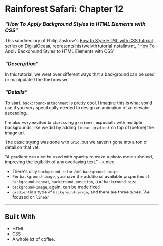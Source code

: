 
# __Rainforest Safari: Chapter 12__

### _"How To Apply Background Styles to HTML Elements with CSS"_

This subdirectory of Philip Zastrow's [How to Style HTML with CSS tutorial series](https://www.digitalocean.com/community/tutorial_series/how-to-style-html-with-css) on DigitalOcean, represents his twelvth tutorial installment, ["How To Apply Background Styles to HTML Elements with CSS"](https://www.digitalocean.com/community/tutorials/how-to-apply-background-styles-to-html-elements-with-css)

### _"Description"_

In this tutorial, we went over different ways that a background can be used or manipulated the the browser.


### _"Details"_

To start, `background-attachment` is pretty cool. I imagine this is what you'd use if you very specifically needed to design an animation of an elevator ascending.

I'm also very excited to start using `gradient`- especially with multiple backgrounds, like we did by adding `linear-gradient` on top of (before) the image url. 

The basic styling was done with `Grid`, but we haven't gone into a ton of detail on that yet.

"A gradient can also be used with opacity to make a photo more subdued, improving the legibility of any overlaying text." --> nice

* There's only `background-color` and `background-image`
* For `background-image`, you have the additional available properties of `background-repeat`, `background-position`, and `background-size`.
* `background-image`, again, can be made fixed
* `gradient`is a type of `background-image`, and there are three types. We focused on `linear`

---

 ## Built With

- HTML
- CSS
- A whole lot of coffee.


